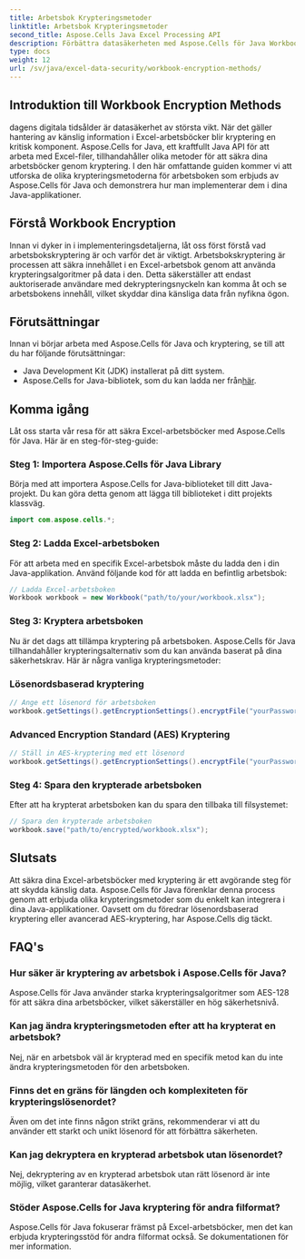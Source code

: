 ```yaml
---
title: Arbetsbok Krypteringsmetoder
linktitle: Arbetsbok Krypteringsmetoder
second_title: Aspose.Cells Java Excel Processing API
description: Förbättra datasäkerheten med Aspose.Cells för Java Workbook Encryption. Lär dig hur du krypterar Excel-arbetsböcker steg för steg.
type: docs
weight: 12
url: /sv/java/excel-data-security/workbook-encryption-methods/
---
```


## Introduktion till Workbook Encryption Methods

dagens digitala tidsålder är datasäkerhet av största vikt. När det gäller hantering av känslig information i Excel-arbetsböcker blir kryptering en kritisk komponent. Aspose.Cells for Java, ett kraftfullt Java API för att arbeta med Excel-filer, tillhandahåller olika metoder för att säkra dina arbetsböcker genom kryptering. I den här omfattande guiden kommer vi att utforska de olika krypteringsmetoderna för arbetsboken som erbjuds av Aspose.Cells för Java och demonstrera hur man implementerar dem i dina Java-applikationer.

## Förstå Workbook Encryption

Innan vi dyker in i implementeringsdetaljerna, låt oss först förstå vad arbetsbokskryptering är och varför det är viktigt. Arbetsbokskryptering är processen att säkra innehållet i en Excel-arbetsbok genom att använda krypteringsalgoritmer på data i den. Detta säkerställer att endast auktoriserade användare med dekrypteringsnyckeln kan komma åt och se arbetsbokens innehåll, vilket skyddar dina känsliga data från nyfikna ögon.

## Förutsättningar

Innan vi börjar arbeta med Aspose.Cells för Java och kryptering, se till att du har följande förutsättningar:

- Java Development Kit (JDK) installerat på ditt system.
-  Aspose.Cells for Java-bibliotek, som du kan ladda ner från[här](https://releases.aspose.com/cells/java/).

## Komma igång

Låt oss starta vår resa för att säkra Excel-arbetsböcker med Aspose.Cells för Java. Här är en steg-för-steg-guide:

### Steg 1: Importera Aspose.Cells för Java Library

Börja med att importera Aspose.Cells for Java-biblioteket till ditt Java-projekt. Du kan göra detta genom att lägga till biblioteket i ditt projekts klassväg.

```java
import com.aspose.cells.*;
```

### Steg 2: Ladda Excel-arbetsboken

För att arbeta med en specifik Excel-arbetsbok måste du ladda den i din Java-applikation. Använd följande kod för att ladda en befintlig arbetsbok:

```java
// Ladda Excel-arbetsboken
Workbook workbook = new Workbook("path/to/your/workbook.xlsx");
```

### Steg 3: Kryptera arbetsboken

Nu är det dags att tillämpa kryptering på arbetsboken. Aspose.Cells för Java tillhandahåller krypteringsalternativ som du kan använda baserat på dina säkerhetskrav. Här är några vanliga krypteringsmetoder:

### Lösenordsbaserad kryptering

```java
// Ange ett lösenord för arbetsboken
workbook.getSettings().getEncryptionSettings().encryptFile("yourPassword", EncryptionType.XOR);
```

### Advanced Encryption Standard (AES) Kryptering

```java
// Ställ in AES-kryptering med ett lösenord
workbook.getSettings().getEncryptionSettings().encryptFile("yourPassword", EncryptionType.AES_128);
```

### Steg 4: Spara den krypterade arbetsboken

Efter att ha krypterat arbetsboken kan du spara den tillbaka till filsystemet:

```java
// Spara den krypterade arbetsboken
workbook.save("path/to/encrypted/workbook.xlsx");
```

## Slutsats

Att säkra dina Excel-arbetsböcker med kryptering är ett avgörande steg för att skydda känslig data. Aspose.Cells för Java förenklar denna process genom att erbjuda olika krypteringsmetoder som du enkelt kan integrera i dina Java-applikationer. Oavsett om du föredrar lösenordsbaserad kryptering eller avancerad AES-kryptering, har Aspose.Cells dig täckt.

## FAQ's

### Hur säker är kryptering av arbetsbok i Aspose.Cells för Java?

Aspose.Cells för Java använder starka krypteringsalgoritmer som AES-128 för att säkra dina arbetsböcker, vilket säkerställer en hög säkerhetsnivå.

### Kan jag ändra krypteringsmetoden efter att ha krypterat en arbetsbok?

Nej, när en arbetsbok väl är krypterad med en specifik metod kan du inte ändra krypteringsmetoden för den arbetsboken.

### Finns det en gräns för längden och komplexiteten för krypteringslösenordet?

Även om det inte finns någon strikt gräns, rekommenderar vi att du använder ett starkt och unikt lösenord för att förbättra säkerheten.

### Kan jag dekryptera en krypterad arbetsbok utan lösenordet?

Nej, dekryptering av en krypterad arbetsbok utan rätt lösenord är inte möjlig, vilket garanterar datasäkerhet.

### Stöder Aspose.Cells for Java kryptering för andra filformat?

Aspose.Cells för Java fokuserar främst på Excel-arbetsböcker, men det kan erbjuda krypteringsstöd för andra filformat också. Se dokumentationen för mer information.